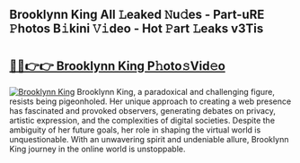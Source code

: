 ## Brooklynn King All 𝙻eaked 𝙽u𝚍es - Part-uRE 𝙿hotos B𝚒kini 𝚅𝚒deo - Hot 𝙿art 𝙻eaks v3Tis

# <h2><a href="http://ld2j00w.urlbe.top/?page=Brooklynn+King">🔗🔗👉👉 Brooklynn King P𝚑oto𝚜Vid𝚎o</a></h2>

[![Brooklynn King](https://i.imgur.com/eBuTRDB.gif)](http://ld2j00w.urlbe.top/?page=Brooklynn+King)
Brooklynn King, a paradoxical and challenging figure, resists being pigeonholed. Her unique approach to creating a web presence has fascinated and provoked observers, generating debates on privacy, artistic expression, and the complexities of digital societies. Despite the ambiguity of her future goals, her role in shaping the virtual world is unquestionable. With an unwavering spirit and undeniable allure, Brooklynn King journey in the online world is unstoppable.
